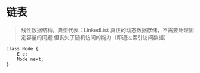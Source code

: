 # 链表
> 线性数据结构，典型代表：LinkedList
> 真正的动态数据存储，不需要处理固定容量的问题 
> 但丧失了随机访问的能力（即通过索引访问数据）  
```
class Node {
    E e;
    Node next;
}
```